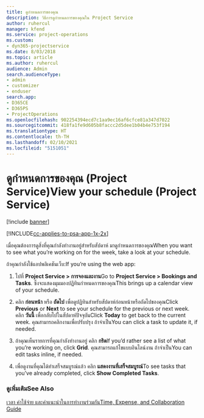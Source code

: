 ```yaml
---
title: ดูกำหนดการของคุณ
description: วิธีการดูกำหนดการของคุณใน Project Service
author: ruhercul
manager: kfend
ms.service: project-operations
ms.custom:
- dyn365-projectservice
ms.date: 8/03/2018
ms.topic: article
ms.author: ruhercul
audience: Admin
search.audienceType:
- admin
- customizer
- enduser
search.app:
- D365CE
- D365PS
- ProjectOperations
ms.openlocfilehash: 902254394ecd7c1aa9ec16af6cfce81a347d7022
ms.sourcegitcommit: 418fa1fe9d605b8faccc2d5dee1b04b4e753f194
ms.translationtype: HT
ms.contentlocale: th-TH
ms.lasthandoff: 02/10/2021
ms.locfileid: "5151051"
---
```

# <a name="view-your-schedule-project-service"></a><span data-ttu-id="58171-103">ดูกำหนดการของคุณ (Project Service)</span><span class="sxs-lookup"><span data-stu-id="58171-103">View your schedule (Project Service)</span></span>

[!include [banner](../includes/psa-now-project-operations.md)]

[!INCLUDE[cc-applies-to-psa-app-1x-2x](../includes/cc-applies-to-psa-app-1x-2x.md)]

<span data-ttu-id="58171-104">เมื่อคุณต้องการดูสิ่งที่คุณกำลังทำงานอยู่สำหรับสัปดาห์ มาดูกำหนดการของคุณ</span><span class="sxs-lookup"><span data-stu-id="58171-104">When you want to see what you’re working on for the week, take a look at your schedule.</span></span>  
  
 <span data-ttu-id="58171-105">ถ้าคุณกำลังใช้แอปพลิเคชันเว็บ:</span><span class="sxs-lookup"><span data-stu-id="58171-105">If you’re using the web app:</span></span>  
  
1.  <span data-ttu-id="58171-106">ไปที่ **Project Service > การจองและงาน**</span><span class="sxs-lookup"><span data-stu-id="58171-106">Go to **Project Service > Bookings and Tasks**.</span></span> <span data-ttu-id="58171-107">ซึ่งจะแสดงมุมมองปฏิทินกำหนดการของคุณ</span><span class="sxs-lookup"><span data-stu-id="58171-107">This brings up a calendar view of your schedule.</span></span>  
  
2.  <span data-ttu-id="58171-108">คลิก **ก่อนหน้า** หรือ **ถัดไป** เพื่อดูปฏิทินสำหรับสัปดาห์ก่อนหน้าหรือถัดไปของคุณ</span><span class="sxs-lookup"><span data-stu-id="58171-108">Click **Previous** or **Next** to see your schedule for the previous or next week.</span></span> <span data-ttu-id="58171-109">คลิก **วันนี้** เพื่อกลับไปในสัปดาห์ปัจจุบัน</span><span class="sxs-lookup"><span data-stu-id="58171-109">Click **Today** to get back to the current week.</span></span> <span data-ttu-id="58171-110">คุณสามารถคลิกงานเพื่อปรับปรุง ถ้าจำเป็น</span><span class="sxs-lookup"><span data-stu-id="58171-110">You can click a task to update it, if needed.</span></span>  
  
3.  <span data-ttu-id="58171-111">ถ้าคุณเห็นรายการที่คุณกำลังทำงานอยู่ คลิก **กริด**</span><span class="sxs-lookup"><span data-stu-id="58171-111">If you’d rather see a list of what you’re working on, click **Grid**.</span></span> <span data-ttu-id="58171-112">คุณสามารถแก้ไขแบบอินไลน์งาน ถ้าจำเป็น</span><span class="sxs-lookup"><span data-stu-id="58171-112">You can edit tasks inline, if needed.</span></span>  
  
4.  <span data-ttu-id="58171-113">เพื่อดูงานที่คุณได้ทำเสร็จสมบูรณ์แล้ว คลิก **แสดงงานที่เสร็จสมบูรณ์**</span><span class="sxs-lookup"><span data-stu-id="58171-113">To see tasks that you’ve already completed, click **Show Completed Tasks**.</span></span>  
  
### <a name="see-also"></a><span data-ttu-id="58171-114">ดูเพิ่มเติม</span><span class="sxs-lookup"><span data-stu-id="58171-114">See Also</span></span>  
 [<span data-ttu-id="58171-115">เวลา ค่าใช้จ่าย และคำแนะนำในการทำงานร่วมกัน</span><span class="sxs-lookup"><span data-stu-id="58171-115">Time, Expense, and Collaboration Guide</span></span>](../psa/time-expense-collaboration-guide.md)

